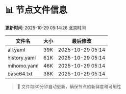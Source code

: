 # 📊 节点文件信息

**更新时间**: 2025-10-29 05:14:26 北京时间

| 文件名 | 大小 | 最后修改 |
|--------|------|----------|
| all.yaml | 39K | 2025-10-29 05:14 |
| history.yaml | 61K | 2025-10-29 05:14 |
| mihomo.yaml | 46K | 2025-10-29 05:14 |
| base64.txt | 38K | 2025-10-29 05:14 |

> 🔄 文件每30分钟自动更新，确保节点的新鲜度和可用性
